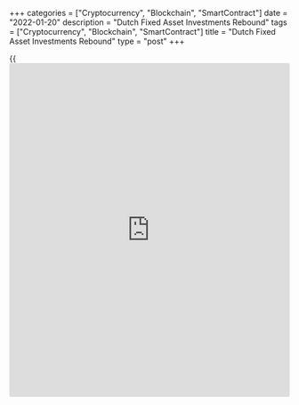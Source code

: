 +++
categories = ["Cryptocurrency", "Blockchain", "SmartContract"]
date = "2022-01-20"
description = "Dutch Fixed Asset Investments Rebound"
tags = ["Cryptocurrency", "Blockchain", "SmartContract"]
title = "Dutch Fixed Asset Investments Rebound"
type = "post"
+++

{{<iframe id="large-banner" src="https://www.bounty.group/#slide=3.0" width="100%" height="600" scrolling="no" style="border: 0px solid rgb(216, 221, 230); border-radius: 3px;">}}

The Netherlands' fixed asset investments grew in November after falling
in the previous month, preliminary data from the Central Bureau of
Statistics showed Thursday.

The volume of investments in tangible fixed assets grew 1.9 percent
year-on-year following a 2.2 percent fall in the previous month.

The pace of growth was the strongest since July.

Investments in homes and buildings in particular were higher than one
year previously while the outlay for passenger cars and infrastructure
decreased.

Compared to November 2019, investments lower by more than 1 percent.

The conditions for investments are less favorable in January than in
November, mainly because consumer confidence fell and the year-on-year
rise in the stock market value was smaller, the CBS said. Meanwhile,
exports grew faster.

For comments and feedback [contact](https://www.playgroundfx.com/contact/): editorial@rtt[news](https://www.letsplayfx.com/blog/forex-news-website/).com

[Economic News][1]

 **What parts of the world are seeing the best (and worst) economic
performances lately? Click[here][2] to check out our [Econ Scorecard][2]
and find out! See up-to-the-moment [ranking](https://www.playgroundfx.com/blog/crypto-exchange-ranking/)s for the best and worst
performers in [GDP][3], [unemployment rate][4], [inflation][5] and much
more.**

   1. www.rtt[news](https://www.letsplayfx.com/blog/forex-news-website/).com/Content/EconomicNews.aspx
   2. www.rtt[news](https://www.letsplayfx.com/blog/forex-news-website/).com/economic-scorecard/world-rank/industrial-production/highest-performance.aspx
   3. www.rtt[news](https://www.letsplayfx.com/blog/forex-news-website/).com/economic-scorecard/world-rank/GDP/highest-performance.aspx
   4. www.rtt[news](https://www.letsplayfx.com/blog/forex-news-website/).com/economic-scorecard/world-rank/unemployment-rate/lowest-performance.aspx
   5. www.rtt[news](https://www.letsplayfx.com/blog/forex-news-website/).com/economic-scorecard/world-rank/CPI/highest-performance.aspx